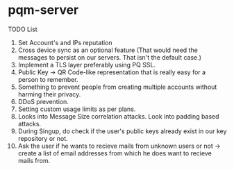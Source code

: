 # pqm-server

TODO List

1. Set Account's and IPs reputation
2. Cross device sync as an optional feature (That would need the messages to persist on our servers. That isn't the default case.)
3. Implement a TLS layer preferably using PQ SSL.
4. Public Key -> QR Code-like representation that is really easy for a person to remember.
5. Something to prevent people from creating multiple accounts without harming their privacy.
6. DDoS prevention.
7. Setting custom usage limits as per plans.
8. Looks into Message Size correlation attacks. Look into padding based attacks.
9. During Singup, do check if the user's public keys already exist in our key repository or not.
10. Ask the user if he wants to recieve mails from unknown users or not -> create a list of email addresses from which he does want to recieve mails from.

